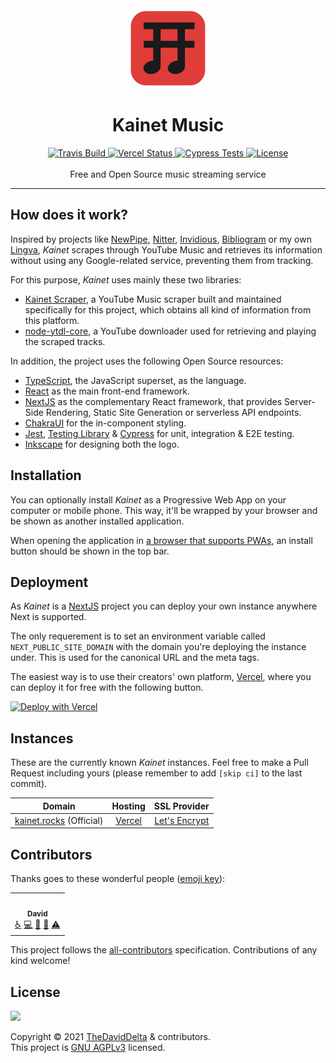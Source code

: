 <div align="center">
    <img src="public/logo.svg" width="128">
    <h1>Kainet Music</h1>
    <div>
        <a href="https://travis-ci.com/TheDavidDelta/kainet-music">
            <img src="https://travis-ci.com/TheDavidDelta/kainet-music.svg?branch=main" alt="Travis Build">
        </a>
        <a href="https://kainet.rocks/">
            <img src="https://img.shields.io/github/deployments/TheDavidDelta/kainet-music/Production?label=vercel&logo=vercel&color=f5f5f5" alt="Vercel Status">
        </a>
        <a href="https://dashboard.cypress.io/projects/jyio47/runs">
            <img alt="Cypress Tests" src="https://img.shields.io/endpoint?url=https://dashboard.cypress.io/badge/simple/jyio47&style=flat&logo=cypress">
        </a>
        <a href="./LICENSE">
            <img src="https://img.shields.io/github/license/TheDavidDelta/kainet-music" alt="License">
        </a>
    </div>
    <br />
    Free and Open Source music streaming service
    <hr />
</div>

## How does it work?

Inspired by projects like [NewPipe](https://github.com/TeamNewPipe/NewPipe), [Nitter](https://github.com/zedeus/nitter), [Invidious](https://github.com/iv-org/invidious), [Bibliogram](https://git.sr.ht/~cadence/bibliogram) or my own [Lingva](https://github.com/TheDavidDelta/lingva-translate), *Kainet* scrapes through YouTube Music and retrieves its information without using any Google-related service, preventing them from tracking.

For this purpose, *Kainet* uses mainly these two libraries:

+ [Kainet Scraper](https://github.com/TheDavidDelta/kainet-scraper), a YouTube Music scraper built and maintained specifically for this project, which obtains all kind of information from this platform.
+ [node-ytdl-core](https://github.com/fent/node-ytdl-core), a YouTube downloader used for retrieving and playing the scraped tracks.

In addition, the project uses the following Open Source resources:

+ [TypeScript](https://www.typescriptlang.org/), the JavaScript superset, as the language.
+ [React](https://reactjs.org/) as the main front-end framework.
+ [NextJS](https://nextjs.org/) as the complementary React framework, that provides Server-Side Rendering, Static Site Generation or serverless API endpoints.
+ [ChakraUI](https://chakra-ui.com/) for the in-component styling.
+ [Jest](https://jestjs.io/), [Testing Library](https://testing-library.com/) & [Cypress](https://www.cypress.io/) for unit, integration & E2E testing.
+ [Inkscape](https://inkscape.org/) for designing both the logo.


## Installation

You can optionally install *Kainet* as a Progressive Web App on your computer or mobile phone. This way, it'll be wrapped by your browser and be shown as another installed application.

When opening the application in [a browser that supports PWAs](https://caniuse.com/web-app-manifest), an install button should be shown in the top bar.


## Deployment

As *Kainet* is a [NextJS](https://nextjs.org/) project you can deploy your own instance anywhere Next is supported.

The only requerement is to set an environment variable called `NEXT_PUBLIC_SITE_DOMAIN` with the domain you're deploying the instance under. This is used for the canonical URL and the meta tags.

The easiest way is to use their creators' own platform, [Vercel](https://vercel.com/), where you can deploy it for free with the following button.

[![Deploy with Vercel](https://vercel.com/button)](https://vercel.com/new/git/external?repository-url=https%3A%2F%2Fgithub.com%2FTheDavidDelta%2Fkainet-music%2Ftree%2Fmain&env=NEXT_PUBLIC_SITE_DOMAIN&envDescription=Your%20domain)


## Instances

These are the currently known *Kainet* instances. Feel free to make a Pull Request including yours (please remember to add `[skip ci]` to the last commit).

| Domain                                           | Hosting                       | SSL Provider                                                                 |
|:------------------------------------------------:|:-----------------------------:|:----------------------------------------------------------------------------:|
| [kainet.rocks](https://kainet.rocks/) (Official) | [Vercel](https://vercel.com/) | [Let's Encrypt](https://www.ssllabs.com/ssltest/analyze.html?d=kainet.rocks) |


## Contributors

Thanks goes to these wonderful people ([emoji key](https://allcontributors.org/docs/en/emoji-key)):

<!-- ALL-CONTRIBUTORS-LIST:START - Do not remove or modify this section -->
<!-- prettier-ignore-start -->
<!-- markdownlint-disable -->
<table>
  <tr>
    <td align="center"><a href="https://thedaviddelta.com/"><img src="https://avatars.githubusercontent.com/u/6679900?v=4?s=100" width="100px;" alt=""/><br /><sub><b>David</b></sub></a><br /><a href="#a11y-TheDavidDelta" title="Accessibility">️️️️♿️</a> <a href="https://github.com/TheDavidDelta/kainet-music/commits?author=TheDavidDelta" title="Code">💻</a> <a href="https://github.com/TheDavidDelta/kainet-music/commits?author=TheDavidDelta" title="Documentation">📖</a> <a href="#design-TheDavidDelta" title="Design">🎨</a> <a href="https://github.com/TheDavidDelta/kainet-music/commits?author=TheDavidDelta" title="Tests">⚠️</a></td>
  </tr>
</table>

<!-- markdownlint-restore -->
<!-- prettier-ignore-end -->

<!-- ALL-CONTRIBUTORS-LIST:END -->

This project follows the [all-contributors](https://github.com/all-contributors/all-contributors) specification. Contributions of any kind welcome!


## License

[![](https://www.gnu.org/graphics/agplv3-with-text-162x68.png)](https://www.gnu.org/licenses/agpl-3.0.html)

Copyright © 2021 [TheDavidDelta](https://github.com/TheDavidDelta) & contributors.  
This project is [GNU AGPLv3](./LICENSE) licensed.
